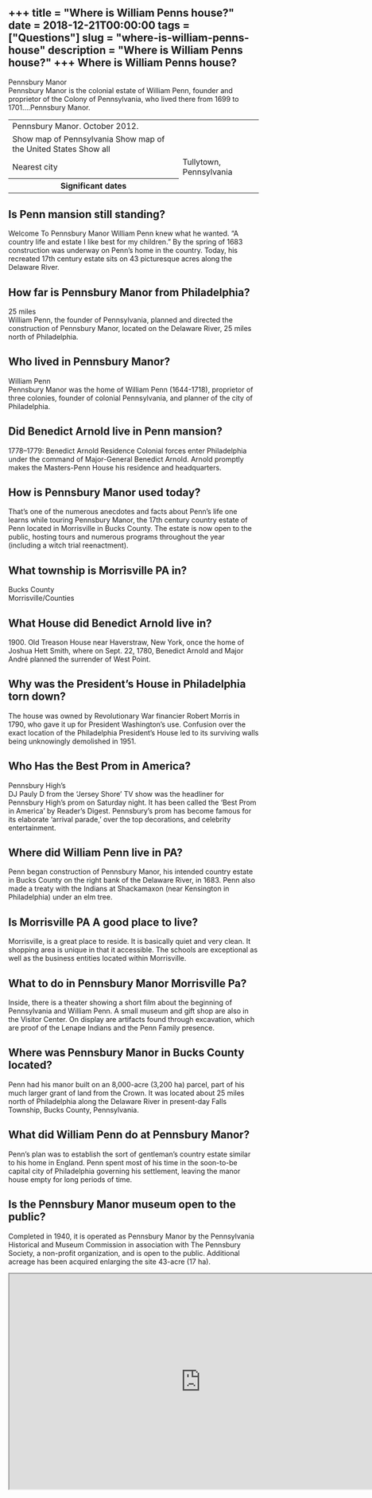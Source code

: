 +++
title = "Where is William Penns house?"
date = 2018-12-21T00:00:00
tags = ["Questions"]
slug = "where-is-william-penns-house"
description = "Where is William Penns house?"
+++
Where is William Penns house?
-----------------------------

Pennsbury Manor  
Pennsbury Manor is the colonial estate of William Penn, founder and proprietor of the Colony of Pennsylvania, who lived there from 1699 to 1701….Pennsbury Manor.

<table><tr><td>Pennsbury Manor. October 2012.</td></tr><tr><td>Show map of Pennsylvania Show map of the United States Show all</td></tr><tr><td>Nearest city</td><td>Tullytown, Pennsylvania</td></tr><tr><th>Significant dates</th></tr></table>

Is Penn mansion still standing?
-------------------------------

Welcome To Pennsbury Manor William Penn knew what he wanted. “A country life and estate I like best for my children.” By the spring of 1683 construction was underway on Penn’s home in the country. Today, his recreated 17th century estate sits on 43 picturesque acres along the Delaware River.

How far is Pennsbury Manor from Philadelphia?
---------------------------------------------

25 miles  
William Penn, the founder of Pennsylvania, planned and directed the construction of Pennsbury Manor, located on the Delaware River, 25 miles north of Philadelphia.

Who lived in Pennsbury Manor?
-----------------------------

William Penn  
Pennsbury Manor was the home of William Penn (1644-1718), proprietor of three colonies, founder of colonial Pennsylvania, and planner of the city of Philadelphia.

Did Benedict Arnold live in Penn mansion?
-----------------------------------------

1778–1779: Benedict Arnold Residence Colonial forces enter Philadelphia under the command of Major-General Benedict Arnold. Arnold promptly makes the Masters-Penn House his residence and headquarters.

How is Pennsbury Manor used today?
----------------------------------

That’s one of the numerous anecdotes and facts about Penn’s life one learns while touring Pennsbury Manor, the 17th century country estate of Penn located in Morrisville in Bucks County. The estate is now open to the public, hosting tours and numerous programs throughout the year (including a witch trial reenactment).

What township is Morrisville PA in?
-----------------------------------

Bucks County  
Morrisville/Counties

What House did Benedict Arnold live in?
---------------------------------------

1900\. Old Treason House near Haverstraw, New York, once the home of Joshua Hett Smith, where on Sept. 22, 1780, Benedict Arnold and Major André planned the surrender of West Point.

Why was the President’s House in Philadelphia torn down?
--------------------------------------------------------

The house was owned by Revolutionary War financier Robert Morris in 1790, who gave it up for President Washington’s use. Confusion over the exact location of the Philadelphia President’s House led to its surviving walls being unknowingly demolished in 1951.

Who Has the Best Prom in America?
---------------------------------

Pennsbury High’s  
DJ Pauly D from the ‘Jersey Shore’ TV show was the headliner for Pennsbury High’s prom on Saturday night. It has been called the ‘Best Prom in America’ by Reader’s Digest. Pennsbury’s prom has become famous for its elaborate ‘arrival parade,’ over the top decorations, and celebrity entertainment.

Where did William Penn live in PA?
----------------------------------

Penn began construction of Pennsbury Manor, his intended country estate in Bucks County on the right bank of the Delaware River, in 1683. Penn also made a treaty with the Indians at Shackamaxon (near Kensington in Philadelphia) under an elm tree.

Is Morrisville PA A good place to live?
---------------------------------------

Morrisville, is a great place to reside. It is basically quiet and very clean. It shopping area is unique in that it accessible. The schools are exceptional as well as the business entities located within Morrisville.

What to do in Pennsbury Manor Morrisville Pa?
---------------------------------------------

Inside, there is a theater showing a short film about the beginning of Pennsylvania and William Penn. A small museum and gift shop are also in the Visitor Center. On display are artifacts found through excavation, which are proof of the Lenape Indians and the Penn Family presence.

Where was Pennsbury Manor in Bucks County located?
--------------------------------------------------

Penn had his manor built on an 8,000-acre (3,200 ha) parcel, part of his much larger grant of land from the Crown. It was located about 25 miles north of Philadelphia along the Delaware River in present-day Falls Township, Bucks County, Pennsylvania.

What did William Penn do at Pennsbury Manor?
--------------------------------------------

Penn’s plan was to establish the sort of gentleman’s country estate similar to his home in England. Penn spent most of his time in the soon-to-be capital city of Philadelphia governing his settlement, leaving the manor house empty for long periods of time.

Is the Pennsbury Manor museum open to the public?
-------------------------------------------------

Completed in 1940, it is operated as Pennsbury Manor by the Pennsylvania Historical and Museum Commission in association with The Pennsbury Society, a non-profit organization, and is open to the public. Additional acreage has been acquired enlarging the site 43-acre (17 ha).

<iframe allow="accelerometer; autoplay; clipboard-write; encrypted-media; gyroscope; picture-in-picture" allowfullscreen="" class="__youtube_prefs__  epyt-is-override  no-lazyload" data-no-lazy="1" data-origheight="433" data-origwidth="770" data-skipgform_ajax_framebjll="" height="433" id="_ytid_75479" loading="lazy" src="https://www.youtube.com/embed/YFuRXgo3dDg?enablejsapi=1&autoplay=0&cc_load_policy=0&cc_lang_pref=&iv_load_policy=1&loop=0&modestbranding=0&rel=1&fs=1&playsinline=0&autohide=2&theme=dark&color=red&controls=1&" title="YouTube player" width="770"></iframe>